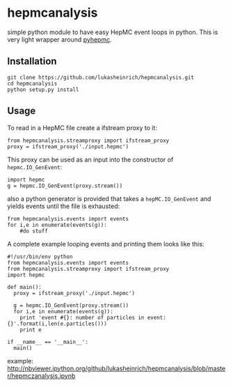 hepmcanalysis
=============

simple python module to have easy HepMC event loops in python. This is very light wrapper around [pyhepmc](https://pypi.python.org/pypi/pyhepmc).


Installation
------------

    git clone https://github.com/lukasheinrich/hepmcanalysis.git
    cd hepmcanalysis
    python setup.py install

Usage
------------
To read in a HepMC file create a ifstream proxy to it:

    from hepmcanalysis.streamproxy import ifstream_proxy
    proxy = ifstream_proxy('./input.hepmc')

This proxy can be used as an input into the constructor of `hepmc.IO_GenEvent`:

	import hepmc
	g = hepmc.IO_GenEvent(proxy.stream())

also a python generator is provided that takes a `hepMC.IO_GenEvent` and yields events until the file is exhausted:

	from hepmcanalysis.events import events
	for i,e in enumerate(events(g)):
		#do stuff

A complete example looping events and printing them looks like this:

	#!/usr/bin/env python
	from hepmcanalysis.events import events
	from hepmcanalysis.streamproxy import ifstream_proxy
	import hepmc

	def main():
  	  proxy = ifstream_proxy('./input.hepmc')

	  g = hepmc.IO_GenEvent(proxy.stream())
	  for i,e in enumerate(events(g)):
	    print 'event #{}: number of particles in event:{}'.format(i,len(e.particles()))
	    print e

	if __name__ == '__main__':
	  main()

example: 
http://nbviewer.ipython.org/github/lukasheinrich/hepmcanalysis/blob/master/hepmczanalysis.ipynb
